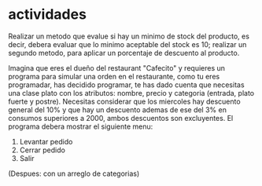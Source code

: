 # actividades
Realizar un metodo que evalue si hay un minimo de stock del producto, es decir, debera evaluar que lo minimo aceptable del stock es 10; realizar un segundo metodo, para aplicar un porcentaje de descuento al producto.

Imagina que eres el dueño del restaurant "Cafecito" y requieres un programa para simular una orden en el restaurante, como tu eres programadar, has decidido programar, te has dado cuenta que necesitas una clase plato con los atributos: nombre, precio y categoria (entrada, plato fuerte y postre). 
Necesitas considerar que los miercoles hay descuento general del 10% y que hay un descuento ademas de ese del 3% en consumos superiores a 2000, ambos descuentos son excluyentes. El programa debera mostrar el siguiente menu:
1. Levantar pedido
2. Cerrar pedido
3. Salir

(Despues: con un arreglo de categorias)